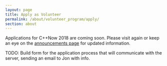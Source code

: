 ```yaml
---
layout: page
title: Apply as Volunteer
permalink: /about/volunteer_program/apply/
section: about
---
```


<!-- Applications will be accepted until March 20th, 2017. Application decisions will be sent out on March 27th, 2017. -->

Applications for C++Now 2018 are coming soon. Please visit again or keep an eye on the [announcements page](/announcements/) for updated information.

TODO: Build form for the application process that will communicate with the server, sending an email to Jon with info.